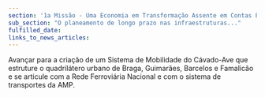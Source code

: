 ```yaml
---
section: '1a Missão - Uma Economia em Transformação Assente em Contas Equilibradas'
sub_section: "O planeamento de longo prazo nas infraestruturas..."
fulfilled_date:
links_to_news_articles:
---
```


Avançar para a criação de um Sistema de Mobilidade do Cávado-Ave que estruture o quadrilátero urbano de Braga, Guimarães, Barcelos e Famalicão e se articule com a Rede Ferroviária Nacional e com o sistema de transportes da AMP.